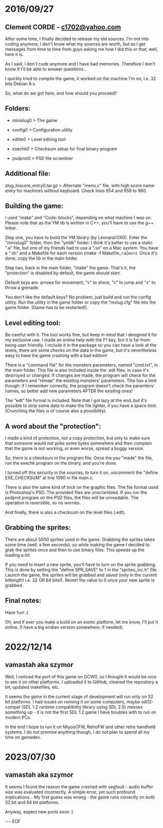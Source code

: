 # 2016/09/27
## Clement CORDE - c1702@yahoo.com

After some time, I finally decided to release my old sources. I'm not into coding anymore, I don't know what my sources are worth, but as I get messages from time to time from guys asking me how I did this or that, well, here it is.

As I said, I don't code anymore and I have bad memories. Therefore I don't know if I'll be able to answer questions...

I quickly tried to compile the game, it worked on the machine I'm on, i.e. 32 bits Debian 8.x.

So, what do we got here, and how should you proceed?


## Folders:
- minislug0	> The game

- config0	> Configuration utility

- edtile0	> Level editing tool

- exechk0	> Checksum setup for final binary program

- psdprot0	> PSD file scrambler

## Additional file:
slug_hiscore_entry0.tar.gz	> Alternate "menu.c" file, with high score name entry for machines without keyboard. Check lines 954 and 958 to 960.


## Building the game:
I used "make" and "Code::blocks", depending on what machine I was on. Please note that as the YM lib is written in C++, you'll have to use the g++ linker.

Step one, you have to build the YM library (by Leonard/OXG). Enter the "minislug0" folder, then the "ymlib" folder. I think it's better to use a static ".a" file, but one of my friends had to use a ".so" on a Mac system. You have a ".sh" and a Makefile for each version (make -f Makefile_<a|so>). Once it's done, copy the lib in the main folder.

Step two, back in the main folder, "make" the game. That's it, the "protection" is disabled by default, the game should start.

Default keys are: arrows for movement, "v" to shoot, "c" to jump and "x" to throw a grenade.

You don't like the default keys? No problem, just build and run the config utility. Run the utility in the game folder or copy the "mslug.cfg" file into the game folder. (Game has to be restarted!).


## Level editing tool:
Be careful with it. The tool works fine, but keep in mind that I designed it for my exclusive use. I made an online help with the F1 key, but it is far from being user friendly. I include it in the package so you can have a look at the levels, there are some checks on the data in the game, but it's nevertheless easy to have the game crashing with a bad edition!

There is a "command file" for the monsters parameters, named "cmd.txt", in the main folder. This file is also included inside the .edt files, in case it's destroyed or changed. If changes are made, the program will check for the parameters and "remap" the existing monsters' parameters. This has a limit though: if I remember correctly, the program doesn't check the paramters' names, so better add new parameters AFTER the existing ones!

The "edt" file format is included. Note that I got lazy at the end, but it's possible to strip some data to make the file lighter, if you have a space limit. (Crunching the files is of course also a possibility).


## A word about the "protection":
I made a kind of protection, not a copy protection, but only to make sure that someone would not poke some bytes somewhere and then complain that the game is not working, or even worse, spread a buggy version.

So, there is a checksum in the program file. Once the you "made" the file, run the exechk program on the binary, and you're done.

I turned off this security in the sources, to turn it on, uncomment the "define EXE_CHECKSUM" at line 1090 in file main.c.

There is also the same kind of trick on the graphic files. The file format used is Photoshop's PSD. The provided files are unscrambled. If you run the psdprot program on the PSD files, the files will be unreadable. The operation is reversible, so no worries.

And finally, there is also a checksum on the level files (.edt).


## Grabbing the sprites:
There are about 5000 sprites used in the game. Grabbing the sprites takes some time (well, a few seconds), so while making the game I decided to grab the sprites once and then to use binary files. This speeds up the loading a lot.

If you need to insert a new sprite, you'll have to turn on the sprite grabbing. This is done by setting  the "define SPR_SAVE" to 1 in the "sprites_inc.h" file. Launch the game, the sprites will be grabbed and saved (only in the current bitlength! i.e. 32 OR 64 bits!). Revert the value to 0 once your new sprite is grabbed.


## Final notes:
Have fun! :)

Oh, and if ever you make a build on an exotic platform, let me know, I'll put it online. (I have a big endian version somewhere, if needed).


# 2022/12/14
## vamastah aka szymor

Well, I noticed the port of this game on GCW0, so I thought it would be nice to see it on other platforms. I uploaded it to GitHub, cleaned the repository a bit, updated makefiles, etc.

It seems the game in the current stage of development will run only on 32 bit platforms. I had issues on running it on some computers, maybe sdl12-compat (SDL 1.2 runtime compatibility library using SDL 2.0) messes something up - it is not the first SDL 1.2 game I have troubles with to run on modern PCs.

In the end I hope to run it on MiyooCFW, RetroFW and other retro handheld systems. I do not promise anything though, I do not plan to spend all my time on gamedev.

# 2023/07/30
## vamastah aka szymor

It seems I found the reason the game crashed with segfault - audio buffer size was evaluated incorrectly. A simple error, yet such profound implications... My first guess was wrong - the game runs correctly on both 32 bit and 64 bit platforms.

Anyway, expect new ports soon :)

--- EOF
